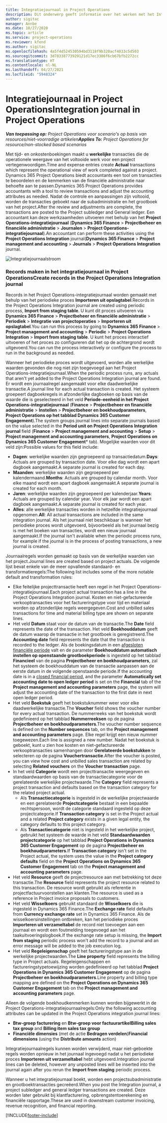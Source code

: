 ```yaml
---
title: Integratiejournaal in Project Operations
description: Dit onderwerp geeft informatie over het werken met het Integratiejournaal in Project Operations.
author: sigitac
manager: Annbe
ms.date: 10/27/2020
ms.topic: article
ms.service: project-operations
ms.reviewer: kfend
ms.author: sigitac
ms.openlocfilehash: 4a5f4d524530594bd3118f9b320acf4033c5d503
ms.sourcegitcommit: 3d78338773929121d17ec3386f6cb67bfb2272cc
ms.translationtype: HT
ms.contentlocale: nl-NL
ms.lasthandoff: 04/27/2021
ms.locfileid: "5948324"
---
```

# <a name="integration-journal-in-project-operations"></a><span data-ttu-id="467de-103">Integratiejournaal in Project Operations</span><span class="sxs-lookup"><span data-stu-id="467de-103">Integration journal in Project Operations</span></span>

<span data-ttu-id="467de-104">_**Van toepassing op:** Project Operations voor scenario's op basis van resources/niet-voorradige artikelen_</span><span class="sxs-lookup"><span data-stu-id="467de-104">_**Applies To:** Project Operations for resource/non-stocked based scenarios_</span></span>

<span data-ttu-id="467de-105">Met tijd- en onkostenboekingen maakt u **werkelijke** transacties die de operationele weergave van het voltooide werk voor een project vertegenwoordigen.</span><span class="sxs-lookup"><span data-stu-id="467de-105">Time and expense entries create **Actual** transactions which represent the operational view of work completed against a project.</span></span> <span data-ttu-id="467de-106">Dynamics 365 Project Operations biedt accountants een tool om transacties te beoordelen en de kenmerken van de financiële administratie naar behoefte aan te passen.</span><span class="sxs-lookup"><span data-stu-id="467de-106">Dynamics 365 Project Operations provides accountants with a tool to review transactions and adjust the accounting attributes as needed.</span></span> <span data-ttu-id="467de-107">Nadat de controle en aanpassingen zijn voltooid, worden de transacties geboekt naar de subadministratie en het grootboek van het project.</span><span class="sxs-lookup"><span data-stu-id="467de-107">After the review and adjustments are complete, the transactions are posted to the Project subledger and General ledger.</span></span> <span data-ttu-id="467de-108">Een accountant kan deze werkzaamheden uitvoeren met behulp van het **Project Operations-integratiejournaal** (**Dynamics 365 Finance** > **Projectbeheer en financiële administratie** > **Journalen** > **Project Operations-integratiejournaal**).</span><span class="sxs-lookup"><span data-stu-id="467de-108">An accountant can perform these activities using the **Project Operations Integration** journal(**Dynamics 365 Finance** > **Project management and accounting** > **Journals** > **Project Operations Integration** journal.</span></span>

![Integratiejournaalstroom](./media/IntegrationJournal.png)

### <a name="create-records-in-the-project-operations-integration-journal"></a><span data-ttu-id="467de-110">Records maken in het integratiejournaal in Project Operations</span><span class="sxs-lookup"><span data-stu-id="467de-110">Create records in the Project Operations Integration journal</span></span>

<span data-ttu-id="467de-111">Records in het Project Operations-integratiejournaal worden gemaakt met behulp van het periodieke proces **Importeren uit opslagtabel**.</span><span class="sxs-lookup"><span data-stu-id="467de-111">Records in the Project Operations Integration journal are created using periodic process, **Import from staging table**.</span></span> <span data-ttu-id="467de-112">U kunt dit proces uitvoeren via **Dynamics 365 Finance** > **Projectbeheer en financiële administratie** > **Periodiek** > **Integratie van projectoperaties** > **Importeren uit opslagtabel**.</span><span class="sxs-lookup"><span data-stu-id="467de-112">You can run this process by going to **Dynamics 365 Finance** > **Project management and accounting** > **Periodic** > **Project Operations Integration** > **Import from staging table**.</span></span> <span data-ttu-id="467de-113">U kunt het proces interactief uitvoeren of het proces zo configureren dat het op de achtergrond wordt uitgevoerd.</span><span class="sxs-lookup"><span data-stu-id="467de-113">You can run the process interactively or configure the process to run in the background as needed.</span></span>

<span data-ttu-id="467de-114">Wanneer het periodieke proces wordt uitgevoerd, worden alle werkelijke waarden gevonden die nog niet zijn toegevoegd aan het Project Operations-integratiejournaal.</span><span class="sxs-lookup"><span data-stu-id="467de-114">When the periodic process runs, any actuals that aren't yet added to the Project Operations Integration journal are found.</span></span> <span data-ttu-id="467de-115">Er wordt een journaalregel aangemaakt voor elke daadwerkelijke transactie.</span><span class="sxs-lookup"><span data-stu-id="467de-115">A journal line for each actual transaction is created.</span></span>
<span data-ttu-id="467de-116">Het systeem groepeert dagboekregels in afzonderlijke dagboeken op basis van de waarde die is geselecteerd in het veld **Periode-eenheid in het Project Operations-integratiejournaal** (**Finance** > **Projectbeheer en financiële administratie** > **Instellen** > **Projectbeheer en boekhoudparameters**, **Project Operations op het tabblad Dynamics 365 Customer Engagement**).</span><span class="sxs-lookup"><span data-stu-id="467de-116">The system groups journal lines into separate journals based on the value selected in the **Period unit on Project Operations Integration journal** field (**Finance** > **Project management and accounting** > **Setup** > **Project management and accounting parameters**, **Project Operations on Dynamics 365 Customer Engagement**\* tab).</span></span> <span data-ttu-id="467de-117">Mogelijke waarden voor dit veld zijn:</span><span class="sxs-lookup"><span data-stu-id="467de-117">Possible values for this field include:</span></span>

  - <span data-ttu-id="467de-118">**Dagen**: werkelijke waarden zijn gegroepeerd op transactiedatum.</span><span class="sxs-lookup"><span data-stu-id="467de-118">**Days**: Actuals are grouped by transaction date.</span></span> <span data-ttu-id="467de-119">Voor elke dag wordt een apart dagboek aangemaakt.</span><span class="sxs-lookup"><span data-stu-id="467de-119">A separate journal is created for each day.</span></span>
  - <span data-ttu-id="467de-120">**Maanden**: werkelijke waarden zijn gegroepeerd per kalendermaand.</span><span class="sxs-lookup"><span data-stu-id="467de-120">**Months**: Actuals are grouped by calendar month.</span></span> <span data-ttu-id="467de-121">Voor elke maand wordt een apart dagboek aangemaakt.</span><span class="sxs-lookup"><span data-stu-id="467de-121">A separate journal is created for each month.</span></span>
  - <span data-ttu-id="467de-122">**Jaren**: werkelijke waarden zijn gegroepeerd per kalenderjaar.</span><span class="sxs-lookup"><span data-stu-id="467de-122">**Years**: Actuals are grouped by calendar year.</span></span> <span data-ttu-id="467de-123">Voor elk jaar wordt een apart dagboek aangemaakt.</span><span class="sxs-lookup"><span data-stu-id="467de-123">A separate journal is created for each year.</span></span>
  - <span data-ttu-id="467de-124">**Alles**: alle werkelijke transacties worden in hetzelfde integratiejournaal opgenomen.</span><span class="sxs-lookup"><span data-stu-id="467de-124">**All**: All actual transactions are included in the same integration journal.</span></span> <span data-ttu-id="467de-125">Als het journaal niet beschikbaar is wanneer het periodieke proces wordt uitgevoerd, bijvoorbeeld als het journaal bezig is met het boeken van transacties, wordt een nieuw journaal aangemaakt.</span><span class="sxs-lookup"><span data-stu-id="467de-125">If the journal isn't available when the periodic process runs, for example if the journal is in the process of posting transactions, a new journal is created.</span></span>

<span data-ttu-id="467de-126">Journaalregels worden gemaakt op basis van de werkelijke waarden van het project.</span><span class="sxs-lookup"><span data-stu-id="467de-126">Journal lines are created based on project actuals.</span></span> <span data-ttu-id="467de-127">De volgende lijst bevat enkele van de meer opvallende standaard- en transformatieregels:</span><span class="sxs-lookup"><span data-stu-id="467de-127">The following list includes some of the more notable default and transformation rules:</span></span>

  - <span data-ttu-id="467de-128">Elke feitelijke projecttransactie heeft een regel in het Project Operations-integratiejournaal.</span><span class="sxs-lookup"><span data-stu-id="467de-128">Each project actual transaction has a line in the Project Operations Integration journal.</span></span> <span data-ttu-id="467de-129">Kosten en niet-gefactureerde verkooptransacties voor het factureringstype voor tijd en materiaal worden op afzonderlijke regels weergegeven.</span><span class="sxs-lookup"><span data-stu-id="467de-129">Cost and unbilled sales transactions for time and material billing type are shown on separate lines.</span></span>
  - <span data-ttu-id="467de-130">Het veld **Datum** staat voor de datum van de transactie.</span><span class="sxs-lookup"><span data-stu-id="467de-130">The **Date** field represents the date of the transaction.</span></span> <span data-ttu-id="467de-131">Het veld **Boekhouddatum** geeft de datum waarop de transactie in het grootboek is geregistreerd.</span><span class="sxs-lookup"><span data-stu-id="467de-131">The **Accounting date** field represents the date that the transaction is recorded to the ledger.</span></span> <span data-ttu-id="467de-132">Als de boekingsdatum in een [afgesloten financiële periode](/dynamics365/finance/general-ledger/close-general-ledger-at-period-end) valt en de parameter **Boekhouddatum automatisch instellen op openstaande grootboekperiode** is ingesteld op het tabblad **Financieel** van de pagina **Projectbeheer en boekhoudparameters**, zal het systeem de boekhouddatum van de transactie aanpassen aan de eerste datum in de volgende openstaande periode.</span><span class="sxs-lookup"><span data-stu-id="467de-132">If the accounting date is in a [closed financial period](/dynamics365/finance/general-ledger/close-general-ledger-at-period-end), and the parameter **Automatically set accounting date to open ledger period** is set on the **Financial** tab of the **Project management and accounting parameters** page, the system will adjust the accounting date of the transaction to the first date in next open ledger period.</span></span>
  - <span data-ttu-id="467de-133">Het veld **Boekstuk** geeft het boekstuknummer weer voor elke daadwerkelijke transactie.</span><span class="sxs-lookup"><span data-stu-id="467de-133">The **Voucher** field shows the voucher number for every actual transaction.</span></span> <span data-ttu-id="467de-134">De nummerreeks van het boekstuk wordt gedefinieerd op het tabblad **Nummerreeksen** op de pagina **Projectbeheer en boekhoudparameters**.</span><span class="sxs-lookup"><span data-stu-id="467de-134">The voucher number sequence is defined on the **Number sequences** tab, on the **Project management and accounting parameters** page.</span></span> <span data-ttu-id="467de-135">Elke regel krijgt een nieuw nummer toegewezen.</span><span class="sxs-lookup"><span data-stu-id="467de-135">Each line is assigned a new number.</span></span> <span data-ttu-id="467de-136">Nadat het boekstuk is geboekt, kunt u zien hoe kosten en niet-gefactureerde verkooptransacties samenhangen door **Gerelateerde boekstukken** te selecteren op de pagina **Vouchertransactie**.</span><span class="sxs-lookup"><span data-stu-id="467de-136">After the voucher is posted, you can view how cost and unbilled sales transaction are related by selecting **Related vouchers** on the **Voucher transaction** page.</span></span>
  - <span data-ttu-id="467de-137">In het veld **Categorie** wordt een projecttransactie weergegeven en standaardwaarden op basis van de transactiecategorie voor de gerelateerde werkelijke projectwaarde.</span><span class="sxs-lookup"><span data-stu-id="467de-137">The **Category** field represents a project transaction and defaults based on the transaction category for the related project actual.</span></span>
    - <span data-ttu-id="467de-138">Als **Transactiecategorie** is ingesteld in de werkelijke projectwaarde en een gerelateerde **Projectcategorie** bestaat in een bepaalde rechtspersoon, wordt de categorie standaard ingesteld op deze projectcategorie.</span><span class="sxs-lookup"><span data-stu-id="467de-138">If **Transaction category** is set in the Project actual and a related **Project category** exists in a given legal entity, the category defaults to this project category.</span></span>
    - <span data-ttu-id="467de-139">Als **Transactiecategorie** niet is ingesteld in het werkelijke project, gebruikt het systeem de waarde in het veld **Standaardwaarden projectcategorie** op het tabblad **Project Operations in Dynamics 365 Customer Engagement** op de pagina **Projectbeheer en boekhoudparameters**.</span><span class="sxs-lookup"><span data-stu-id="467de-139">If **Transaction category** isn't set in the Project actual, the system uses the value in the **Project category defaults** field on the **Project Operations on Dynamics 365 Customer Engagement** tab on the **Project management and accounting parameters** page.</span></span>
  - <span data-ttu-id="467de-140">Het veld **Resource** geeft de projectresource aan met betrekking tot deze transactie.</span><span class="sxs-lookup"><span data-stu-id="467de-140">The **Resource** field represents the project resource related to this transaction.</span></span> <span data-ttu-id="467de-141">De resource wordt gebruikt als referentie in projectfactuurvoorstellen aan klanten.</span><span class="sxs-lookup"><span data-stu-id="467de-141">The resource is used as a reference in Project invoice proposals to customers.</span></span>
  - <span data-ttu-id="467de-142">Het veld **Wisselkoers** gebruikt standaard de **Wisselkoers** die is ingesteld in Dynamics 365 Finance.</span><span class="sxs-lookup"><span data-stu-id="467de-142">The **Exchange rate** field defaults from **Currency exchange rate** set in Dynamics 365 Finance.</span></span> <span data-ttu-id="467de-143">Als de wisselkoersinstellingen ontbreken, kan het periodieke proces **Importeren uit verzameltabel** de record niet toevoegen aan een journaal en wordt een foutmelding toegevoegd aan het taakuitvoeringslogboek.</span><span class="sxs-lookup"><span data-stu-id="467de-143">If the exchange rate setup is missing, the **Import from staging** periodic process won't add the record to a journal and an error message will be added to the job execution log.</span></span>
  - <span data-ttu-id="467de-144">Het veld **Regeleigenschap** geeft het factureringstype aan in de werkelijke projectwaarden.</span><span class="sxs-lookup"><span data-stu-id="467de-144">The **Line property** field represents the billing type in Project actuals.</span></span> <span data-ttu-id="467de-145">Regeleigenschappen en factureringstypetoewijzing worden gedefinieerd op het tabblad **Project Operations in Dynamics 365 Customer Engagement** op de pagina **Projectbeheer en boekhoudparameters**.</span><span class="sxs-lookup"><span data-stu-id="467de-145">Line property and billing type mapping are defined on the **Project Operations on Dynamics 365 Customer Engagement** tab on the **Project management and accounting parameters** page.</span></span>

<span data-ttu-id="467de-146">Alleen de volgende boekhoudkenmerken kunnen worden bijgewerkt in de Project Operations-integratiejournaalregels:</span><span class="sxs-lookup"><span data-stu-id="467de-146">Only the following accounting attributes can be updated in the Project Operations integration journal lines:</span></span>

- <span data-ttu-id="467de-147">**Btw-groep facturering** en **Btw-groep voor factuurartikel**</span><span class="sxs-lookup"><span data-stu-id="467de-147">**Billing sales tax group** and **Billing item sales tax group**</span></span>
- <span data-ttu-id="467de-148">**Financiële dimensies** (met de actie **Bedragen verdelen**)</span><span class="sxs-lookup"><span data-stu-id="467de-148">**Financial dimensions** (using the **Distribute amounts** action)</span></span>

<span data-ttu-id="467de-149">Integratiejournaalregels kunnen worden verwijderd, maar niet-geboekte regels worden opnieuw in het journaal ingevoegd nadat u het periodieke proces **Importeren uit verzameltabel** hebt uitgevoerd.</span><span class="sxs-lookup"><span data-stu-id="467de-149">Integration journal lines can be deleted, however any unposted lines will be inserted into the journal again after you rerun the **Import from staging** periodic process.</span></span>

<span data-ttu-id="467de-150">Wanneer u het integratiejournaal boekt, worden een projectsubadministratie en grootboektransacties gecreëerd.</span><span class="sxs-lookup"><span data-stu-id="467de-150">When you post the Integration journal, a project subledger and general ledger transactions are created.</span></span> <span data-ttu-id="467de-151">Deze worden later gebruikt bij klantfacturering, opbrengstentoerekening en financiële rapportage.</span><span class="sxs-lookup"><span data-stu-id="467de-151">These are used in downstream customer invoicing, revenue recognition, and financial reporting.</span></span>


[!INCLUDE[footer-include](../includes/footer-banner.md)]